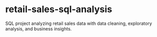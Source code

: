 # retail-sales-sql-analysis
SQL project analyzing retail sales data with data cleaning, exploratory analysis, and business insights.

